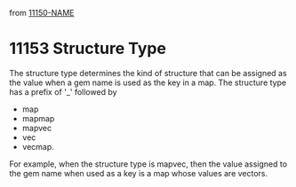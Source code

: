 from [11150-NAME](11150-NAME.md)
# 11153 Structure Type

The structure type determines the kind of structure that can be assigned as the value when a gem name is used as the key in a map. The structure type has a prefix of '_' followed by

- map
- mapmap
- mapvec
- vec
- vecmap.

For example, when the structure type is mapvec, then the value assigned to the gem name when used as a key is a map whose values are vectors.
